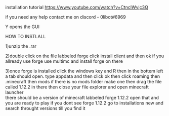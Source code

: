 installation tutorial https://www.youtube.com/watch?v=CtnclWvjc3Q

if you need any help contact me on discord - 0libot#6969

Y opens the GUI

HOW TO INSTLALL

1)unzip the .rar

2)double click on the file labbeled forge click install client and then ok 
if you allready use forge use multimc and install forge on there 

3)once forge is installed  click the windows key and R then 
in the bottem left a tab should open. type appdata and then click ok
then click roaming then .minecraft then mods if there is no mods folder make one
then drag the file called 1.12.2 in there then close your file explorer and open minecraft launcher  
there should be a version of minecraft labbeled forge 1.12.2 open that and you are ready to play 
if you dont see forge 1.12.2 go to installations new and search throught versions till you find it
